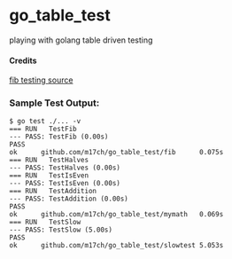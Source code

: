 # go_table_test
playing with golang table driven testing

#### Credits
[fib testing source](https://dave.cheney.net/2013/06/09/writing-table-driven-tests-in-go)

### Sample Test Output:  
```
$ go test ./... -v
=== RUN   TestFib
--- PASS: TestFib (0.00s)
PASS
ok      github.com/m17ch/go_table_test/fib      0.075s
=== RUN   TestHalves
--- PASS: TestHalves (0.00s)
=== RUN   TestIsEven
--- PASS: TestIsEven (0.00s)
=== RUN   TestAddition
--- PASS: TestAddition (0.00s)
PASS
ok      github.com/m17ch/go_table_test/mymath   0.069s
=== RUN   TestSlow
--- PASS: TestSlow (5.00s)
PASS
ok      github.com/m17ch/go_table_test/slowtest 5.053s
```